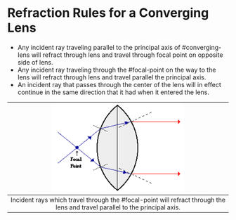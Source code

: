 # Refraction Rules for a Converging Lens

- Any incident ray traveling parallel to the principal axis of #converging-lens will refract through lens and travel through focal point on opposite side of lens.
- Any incident ray traveling through the #focal-point on the way to the lens will refract through lens and travel parallel the principal axis.
- An incident ray that passes through the center of the lens will in effect continue in the same direction that it had when it entered the lens.

| ![](../../../attachments/optical-microscopy-concepts/refraction_by_a_converging_lens_221027_145956_EST.png) |
|:--:|
| Incident rays which travel through the #focal-point will refract through the lens and travel parallel to the principal axis. |